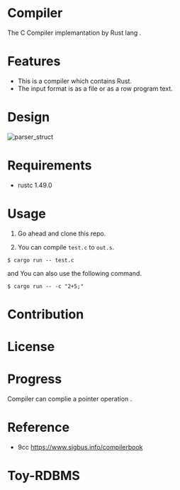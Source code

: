 # Compiler

The C Compiler implemantation by Rust lang . 

# Features

- This is a compiler which contains Rust.
- The input format is as a file or as a row program text.

# Design

![parser_struct](https://user-images.githubusercontent.com/44151180/110480341-ba0d2d00-8129-11eb-9551-0a033cdd84b8.png)

# Requirements

- rustc 1.49.0

# Usage

1. Go ahead and clone this repo. 

2. You can compile `test.c` to `out.s`.

```
$ cargo run -- test.c
```

and You can also use the following command.

```
$ cargo run -- -c "2+5;"
```

# Contribution

# License

# Progress

Compiler can complie a pointer operation .

# Reference

- 9cc
https://www.sigbus.info/compilerbook

# Toy-RDBMS
